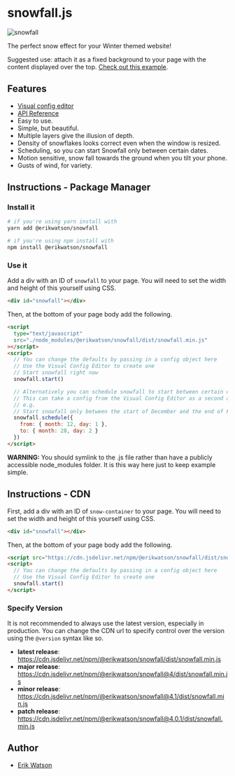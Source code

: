 # snowfall.js

![snowfall](./assets/snowfall.gif)

The perfect snow effect for your Winter themed website!

Suggested use: attach it as a fixed background to your page with the content
displayed over the top. [Check out this example](http://erikwatson.me/?snow).

## Features

- [Visual config editor](https://erikwatson.github.io/snowfall-editor/)
- [API Reference](https://erikwatson.github.io/snowfall.js/)
- Easy to use.
- Simple, but beautiful.
- Multiple layers give the illusion of depth.
- Density of snowflakes looks correct even when the window is resized.
- Scheduling, so you can start Snowfall only between certain dates.
- Motion sensitive, snow fall towards the ground when you tilt your phone.
- Gusts of wind, for variety.

## Instructions - Package Manager

### Install it

```sh
# if you're using yarn install with
yarn add @erikwatson/snowfall

# if you're using npm install with
npm install @erikwatson/snowfall
```

### Use it

Add a div with an ID of `snowfall` to your page. You will need to set the
width and height of this yourself using CSS.

```html
<div id="snowfall"></div>
```

Then, at the bottom of your page body add the following.

```html
<script
  type="text/javascript"
  src="./node_modules/@erikwatson/snowfall/dist/snowfall.min.js"
></script>
<script>
  // You can change the defaults by passing in a config object here
  // Use the Visual Config Editor to create one
  // Start snowfall right now
  snowfall.start()

  // Alternatively you can schedule snowfall to start between certain dates
  // This can take a config from the Visual Config Editor as a second argument.
  // e.g.
  // Start snowfall only between the start of December and the end of February.
  snowfall.schedule({
    from: { month: 12, day: 1 },
    to: { month: 28, day: 2 }
  })
</script>
```

**WARNING:** You should symlink to the .js file rather than have a publicly
accessible node_modules folder. It is this way here just to keep example simple.

## Instructions - CDN

First, add a div with an ID of `snow-container` to your page. You will need to
set the width and height of this yourself using CSS.

```html
<div id="snowfall"></div>
```

Then, at the bottom of your page body add the following.

```html
<script src="https://cdn.jsdelivr.net/npm/@erikwatson/snowfall/dist/snowfall.min.js"></script>
<script>
  // You can change the defaults by passing in a config object here
  // Use the Visual Config Editor to create one
  snowfall.start()
</script>
```

### Specify Version

It is not recommended to always use the latest version, especially in
production. You can change the CDN url to specify control over the version using
the `@version` syntax like so.

- **latest release**: https://cdn.jsdelivr.net/npm/@erikwatson/snowfall/dist/snowfall.min.js
- **major release**: https://cdn.jsdelivr.net/npm/@erikwatson/snowfall@4/dist/snowfall.min.js
- **minor release**: https://cdn.jsdelivr.net/npm/@erikwatson/snowfall@4.1/dist/snowfall.min.js
- **patch release**: https://cdn.jsdelivr.net/npm/@erikwatson/snowfall@4.0.1/dist/snowfall.min.js

## Author

- [Erik Watson](http://erikwatson.me)
